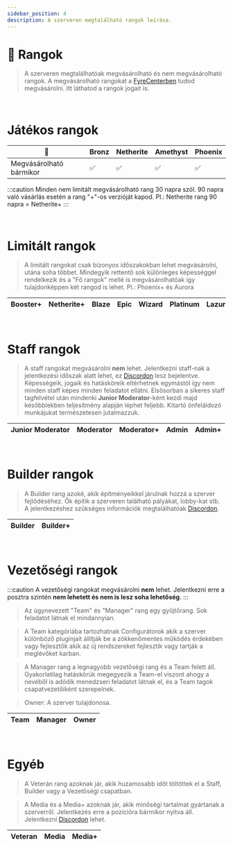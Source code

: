 ```yaml
---
sidebar_position: 4
description: A szerveren megtalálható rangok leírása.
---
```


# 👑 Rangok

> A szerveren megtalálhatóak megvásárolható és nem megvásárolható rangok.
> A megvásárolható rangokat a [FyreCenterben](https://account.fyremc.hu/rangok) tudod megvásárolni. Itt láthatod a rangok jogait is.

<br />

# Játékos rangok

| 👑                      | Bronz | Netherite | Amethyst | Phoenix |
| ----------------------- | ----- | --------- | -------- | ------- |
| Megvásárolható bármikor | ✅    | ✅        | ✅       | ✅      |

:::caution
Minden nem limitált megvásárolható rang 30 napra szól. 90 napra való vásárlás esetén a rang "+"-os verzióját kapod. Pl.: Netherite rang 90 napra = Netherite+
:::

<br />

# Limitált rangok

> A limitált rangokat csak bizonyos időszakokban lehet megvásárolni, utána soha többet. Mindegyik rettentő sok különleges képességgel rendelkezik és a "Fő rangok" mellé is megvásárolhatóak így tulajdonképpen két rangod is lehet. Pl.: Phoenix+ és Aurora

| Booster+ | Netherite+ | Blaze | Epic | Wizard | Platinum | Lazurit | Aqua | Crystal | Vagyonőr | Frozen | Legend | Aurora |
| -------- | ---------- | ----- | ---- | ------ | -------- | ------- | ---- | ------- | -------- | ------ | ------ | ------ |

<br />

# Staff rangok

> A staff rangokat megvásárolni **nem** lehet. Jelentkezni staff-nak a jelentkezési időszak alatt lehet, ez [Discordon](https://discord.com/channels/483624799742984193/1247183854331105380) lesz bejelentve. Képességeik, jogaik és hatásköreik eltérhetnek egymástól így nem minden staff képes minden feladatot ellátni. Elsősorban a sikeres staff tagfelvétel után mindenki **Junior Moderator**-ként kezdi majd későbbiekben teljesítmény alapján léphet feljebb. Kitartó önfeláldozó munkájukat természetesen jutalmazzuk.

| Junior Moderator | Moderator | Moderator+ | Admin | Admin+ |
| ---------------- | --------- | ---------- | ----- | ------ |

<br />

# Builder rangok

> A Builder rang azoké, akik építményeikkel járulnak hozzá a szerver fejlődéséhez. Ők építik a szerveren található pályákat, lobby-kat stb. A jelentkezéshez szükséges információk megtalálhatóak [Discordon](https://discord.com/channels/483624799742984193/1150509744788873329).

| Builder | Builder+ |
| ------- | -------- |

<br />

# Vezetőségi rangok

:::caution A vezetőségi rangokat megvásárolni **nem** lehet. Jelentkezni erre a posztra szintén **nem lehetett és nem is lesz soha lehetőség**.
:::

> Az úgynevezett "Team" és "Manager" rang egy gyűjtőrang. Sok feladatot látnak el mindannyian.

> A Team kategóriába tartozhatnak Configurátorok akik a szerver különböző pluginjait állítják be a zökkenőmentes működés érdekében vagy fejlesztők akik az új rendszereket fejlesztik vagy tartják a meglévőket karban.

> A Manager rang a legnagyobb vezetőségi rang és a Team felett áll. Gyakorlatilag hatáskörük megegyezik a Team-el viszont ahogy a nevéből is adódik menedzseri feladatot látnak el, és a Team tagok csapatvezetőiként szerepelnek.

> Owner: A szerver tulajdonosa.

| Team | Manager | Owner |
| ---- | ------- | ----- |

<br />

# Egyéb

> A Veterán rang azoknak jár, akik huzamosabb időt töltöttek el a Staff, Builder vagy a Vezetőségi csapatban.

> A Media és a Media+ azoknak jár, akik minőségi tartalmat gyártanak a szerverről. Jelentkezés erre a pozícióra bármikor nyitva áll. Jelentkezni [Discordon](https://discord.com/channels/483624799742984193/652859956613087265) lehet.

| Veteran | Media | Media+ |
| ------- | ----- | ------ |
